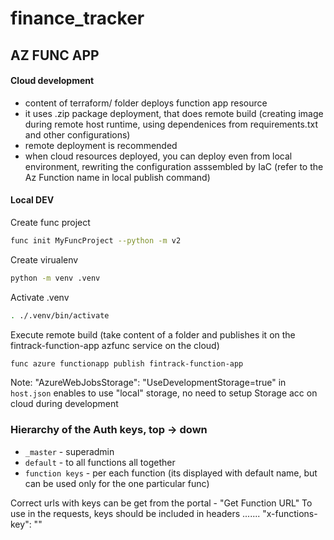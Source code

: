 # finance_tracker


## AZ FUNC APP

#### Cloud development

- content of terraform/ folder deploys function app resource
- it uses .zip package deployment, that does remote build (creating image during remote host runtime, using dependenices from requirements.txt and other configurations)
- remote deployment is recommended
- when cloud resources deployed, you can deploy even from local environment, rewriting the configuration asssembled by IaC (refer to the Az Function name in local publish command)

#### Local DEV
Create func project

```bash
func init MyFuncProject --python -m v2
```

Create virualenv

```bash
python -m venv .venv
```

Activate .venv

```bash
. ./.venv/bin/activate
```

Execute remote build (take content of a folder and publishes it on the fintrack-function-app azfunc service on the cloud)

```bash
func azure functionapp publish fintrack-function-app
```

Note: "AzureWebJobsStorage": "UseDevelopmentStorage=true" in `host.json` enables to use "local" storage, no need to setup Storage acc on cloud during development

### Hierarchy of the Auth keys, top -> down
-  `_master` - superadmin
-  `default` - to all functions all together
- `function keys` - per each function (its displayed with default name, but can be used only for the one particular func)

Correct urls with keys can be get from the portal - "Get Function URL"
To use in the requests, keys should be included in headers ....... "x-functions-key": "<function-key>"
